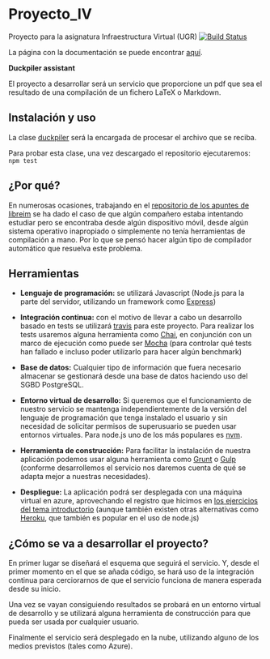 # Proyecto_IV
Proyecto para la asignatura Infraestructura Virtual (UGR)
[![Build Status](https://travis-ci.com/jojelupipa/Duckpiler.svg?branch=master)](https://travis-ci.org/jojelupipa/Duckpiler)

La página con la documentación se puede
encontrar [aquí](https://jojelupipa.github.io/Proyecto_IV/).


**Duckpiler assistant**

El proyecto a desarrollar será un servicio que proporcione un pdf que
sea el resultado de una compilación de un fichero LaTeX o Markdown.

## Instalación y uso

La
clase
[duckpiler](https://github.com/jojelupipa/Duckpiler/blob/master/src/duckpiler.js) será
la encargada de procesar el archivo que se reciba.

Para probar esta clase, una vez descargado el repositorio ejecutaremos:
```npm test```


## ¿Por qué?

En numerosas ocasiones, trabajando en el [repositorio de los apuntes
de libreim](https://github.com/libreim/apuntesDGIIM) se ha dado el
caso de que algún compañero estaba intentando estudiar pero se
encontraba desde algún dispositivo móvil, desde algún sistema
operativo inapropiado o simplemente no tenía herramientas de
compilación a mano. Por lo que se pensó hacer algún tipo de compilador
automático que resuelva este problema.

## Herramientas

* **Lenguaje de programación:** se utilizará Javascript (Node.js para
    la parte del servidor, utilizando un framework como [Express](http://expressjs.com/))

* **Integración continua:** con el motivo de llevar a cabo un
  desarrollo basado en tests se
  utilizará
  [travis](https://docs.travis-ci.com/user/languages/javascript-with-nodejs/) para
  este proyecto. Para realizar los tests usaremos alguna herramienta
  como
  [Chai](https://docs.travis-ci.com/user/languages/javascript-with-nodejs/),
  en conjunción con un marco de ejecución como puede
  ser [Mocha](https://mochajs.org/) (para controlar qué tests han
  fallado e incluso poder utilizarlo para hacer algún benchmark)

* **Base de datos:** Cualquier tipo de información que fuera necesario
  almacenar se gestionará desde una base de datos haciendo uso del
  SGBD PostgreSQL.

* **Entorno virtual de desarrollo:** Si queremos que el funcionamiento
  de nuestro servicio se mantenga independientemente de la versión del
  lenguaje de programación que tenga instalado el usuario y sin
  necesidad de solicitar permisos de superusuario se pueden usar
  entornos virtuales. Para node.js uno de los más populares
  es [nvm](https://github.com/creationix/nvm).

* **Herramienta de construcción:** Para facilitar la instalación de
  nuestra aplicación podemos usar alguna herramienta
  como [Grunt](https://gruntjs.com/) o [Gulp](https://gulpjs.com/)
  (conforme desarrollemos el servicio nos daremos cuenta de qué se
  adapta mejor a nuestras necesidades).

* **Despliegue:** La aplicación podrá ser desplegada con una máquina
  virtual en azure, aprovechando el registro que hicimos en [los
  ejercicios del tema introductorio](https://github.com/jojelupipa/Ejercicios_IV_18_19/blob/master/Relaciones%20de%20ejercicios/Tema%201.md) (aunque
  también existen otras alternativas
  como [Heroku](https://www.heroku.com/nodejs), que también es popular
  en el uso de node.js)


## ¿Cómo se va a desarrollar el proyecto?

En primer lugar se diseñará el esquema que seguirá el servicio. Y,
desde el primer momento en el que se añada código, se hará uso de la
integración continua para cerciorarnos de que el servicio funciona de
manera esperada desde su inicio.

Una vez se vayan consiguiendo resultados se probará en un entorno
virtual de desarrollo y se utilizará alguna herramienta de
construcción para que pueda ser usada por cualquier usuario.

Finalmente el servicio será desplegado en la nube, utilizando alguno
de los medios previstos (tales como Azure).
